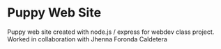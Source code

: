 # Puppy Web Site
Puppy web site created with node.js / express for webdev class project.
Worked in collaboration with Jhenna Foronda Caldetera

